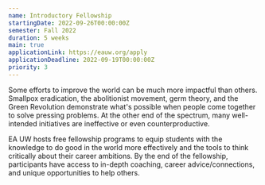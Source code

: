 ```yaml
---
name: Introductory Fellowship
startingDate: 2022-09-26T00:00:00Z
semester: Fall 2022
duration: 5 weeks
main: true
applicationLink: https://eauw.org/apply
applicationDeadline: 2022-09-19T00:00:00Z
priority: 3
---
```


Some efforts to improve the world can be much more impactful than others. Smallpox eradication, the abolitionist movement, germ theory, and the Green Revolution demonstrate what's possible when people come together to solve pressing problems. At the other end of the spectrum, many well-intended initiatives are ineffective or even counterproductive.

EA UW hosts free fellowship programs to equip students with the knowledge to do good in the world more effectively and the tools to think critically about their career ambitions. By the end of the fellowship, participants have access to in-depth coaching, career advice/connections, and unique opportunities to help others.
